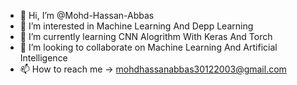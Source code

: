 - 👋 Hi, I’m @Mohd-Hassan-Abbas
- 👀 I’m interested in Machine Learning And Depp Learning
- 🌱 I’m currently learning CNN Alogrithm With Keras And Torch
- 💞️ I’m looking to collaborate on Machine Learning And Artificial Intelligence
- 📫 How to reach me -> mohdhassanabbas30122003@gmail.com

<!---
Mohd-Hassan-Abbas/Mohd-Hassan-Abbas is a ✨ special ✨ repository because its `README.md` (this file) appears on your GitHub profile.
You can click the Preview link to take a look at your changes.
--->
